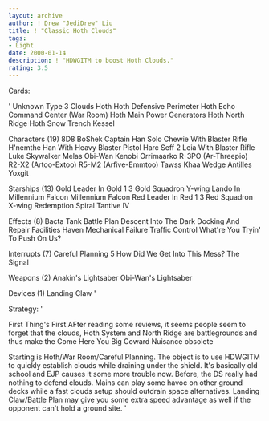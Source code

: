 ```yaml
---
layout: archive
author: ! Drew "JediDrew" Liu
title: ! "Classic Hoth Clouds"
tags:
- Light
date: 2000-01-14
description: ! "HDWGITM to boost Hoth Clouds."
rating: 3.5
---
```

Cards: 

'
Unknown Type
     3 Clouds
       Hoth
       Hoth Defensive Perimeter
       Hoth Echo Command Center (War Room)
       Hoth Main Power Generators
       Hoth North Ridge
       Hoth Snow Trench
       Kessel

Characters (19)
       8D8
       BoShek
       Captain Han Solo
       Chewie With Blaster Rifle
       H'nemthe
       Han With Heavy Blaster Pistol
       Harc Seff
     2 Leia With Blaster Rifle
       Luke Skywalker
       Melas
       Obi-Wan Kenobi
       Orrimaarko
       R-3PO (Ar-Threepio)
       R2-X2 (Artoo-Extoo)
       R5-M2 (Arfive-Emmtoo)
       Tawss Khaa
       Wedge Antilles
       Yoxgit

Starships (13)
       Gold Leader In Gold 1
     3 Gold Squadron Y-wing
       Lando In Millennium Falcon
       Millennium Falcon
       Red Leader In Red 1
     3 Red Squadron X-wing
       Redemption
       Spiral
       Tantive IV

Effects (8)
       Bacta Tank
       Battle Plan
       Descent Into The Dark
       Docking And Repair Facilities
       Haven
       Mechanical Failure
       Traffic Control
       What're You Tryin' To Push On Us?

Interrupts (7)
       Careful Planning
     5 How Did We Get Into This Mess?
       The Signal

Weapons (2)
       Anakin's Lightsaber
       Obi-Wan's Lightsaber

Devices (1)
       Landing Claw
'

Strategy: '

First Thing's First  AFter reading some reviews, it seems people seem to forget that the clouds, Hoth System and North Ridge are battlegrounds and thus make the Come Here You Big Coward Nuisance obsolete

Starting is Hoth/War Room/Careful Planning.
The object is to use HDWGITM to quickly establish clouds while draining under the shield.  It's basically old school and EJP causes it some more trouble now.	Before, the DS really had nothing to defend clouds.  Mains can play some havoc on other ground decks while a fast clouds setup should outdrain space alternatives.  Landing Claw/Battle Plan may give you some extra speed advantage as well if the opponent can't hold a ground site.  '